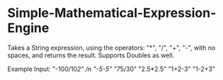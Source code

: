 # Simple-Mathematical-Expression-Engine
Takes a String expression, using the operators: "*", "/", "+", "-", with no spaces, and returns the result. Supports Doubles as well.

Example Input:
"-100/10*2" /n
"-5-5"
"7*5/30"
"2.5*2.5"
"1+2-3"
"1-2+3"
